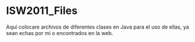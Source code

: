 ISW2011_Files
=============

Aquí colocare archivos de diferentes clases en Java para el uso de ellas, ya sean echas por mi o encontrados en la web.
